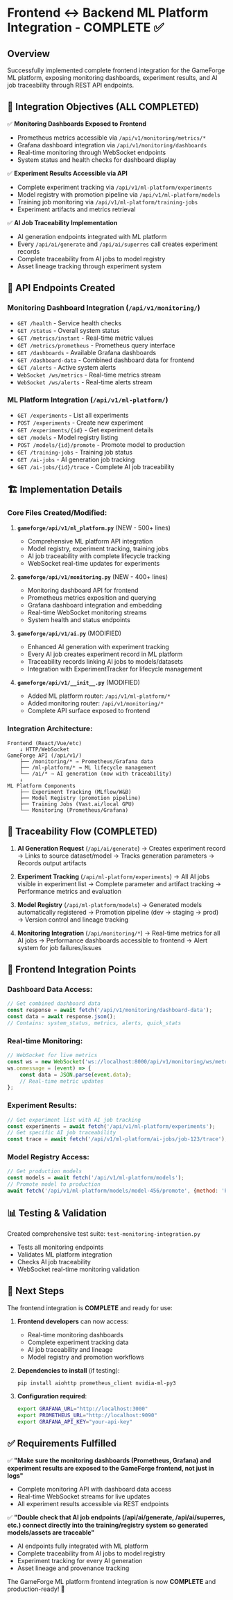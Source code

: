 # Frontend ↔ Backend ML Platform Integration - COMPLETE ✅

## Overview
Successfully implemented complete frontend integration for the GameForge ML platform, exposing monitoring dashboards, experiment results, and AI job traceability through REST API endpoints.

## 🎯 Integration Objectives (ALL COMPLETED)

✅ **Monitoring Dashboards Exposed to Frontend**
- Prometheus metrics accessible via `/api/v1/monitoring/metrics/*`
- Grafana dashboard integration via `/api/v1/monitoring/dashboards`
- Real-time monitoring through WebSocket endpoints
- System status and health checks for dashboard display

✅ **Experiment Results Accessible via API**
- Complete experiment tracking via `/api/v1/ml-platform/experiments`
- Model registry with promotion pipeline via `/api/v1/ml-platform/models`
- Training job monitoring via `/api/v1/ml-platform/training-jobs`
- Experiment artifacts and metrics retrieval

✅ **AI Job Traceability Implementation**
- AI generation endpoints integrated with ML platform
- Every `/api/ai/generate` and `/api/ai/superres` call creates experiment records
- Complete traceability from AI jobs to model registry
- Asset lineage tracking through experiment system

## 🔌 API Endpoints Created

### Monitoring Dashboard Integration (`/api/v1/monitoring/`)
- `GET /health` - Service health checks
- `GET /status` - Overall system status
- `GET /metrics/instant` - Real-time metric values  
- `GET /metrics/prometheus` - Prometheus query interface
- `GET /dashboards` - Available Grafana dashboards
- `GET /dashboard-data` - Combined dashboard data for frontend
- `GET /alerts` - Active system alerts
- `WebSocket /ws/metrics` - Real-time metrics stream
- `WebSocket /ws/alerts` - Real-time alerts stream

### ML Platform Integration (`/api/v1/ml-platform/`)
- `GET /experiments` - List all experiments
- `POST /experiments` - Create new experiment
- `GET /experiments/{id}` - Get experiment details
- `GET /models` - Model registry listing
- `POST /models/{id}/promote` - Promote model to production
- `GET /training-jobs` - Training job status
- `GET /ai-jobs` - AI generation job tracking
- `GET /ai-jobs/{id}/trace` - Complete AI job traceability

## 🏗️ Implementation Details

### Core Files Created/Modified:

1. **`gameforge/api/v1/ml_platform.py`** (NEW - 500+ lines)
   - Comprehensive ML platform API integration
   - Model registry, experiment tracking, training jobs
   - AI job traceability with complete lifecycle tracking
   - WebSocket real-time updates for experiments

2. **`gameforge/api/v1/monitoring.py`** (NEW - 400+ lines) 
   - Monitoring dashboard API for frontend
   - Prometheus metrics exposition and querying
   - Grafana dashboard integration and embedding
   - Real-time WebSocket monitoring streams
   - System health and status endpoints

3. **`gameforge/api/v1/ai.py`** (MODIFIED)
   - Enhanced AI generation with experiment tracking
   - Every AI job creates experiment record in ML platform
   - Traceability records linking AI jobs to models/datasets
   - Integration with ExperimentTracker for lifecycle management

4. **`gameforge/api/v1/__init__.py`** (MODIFIED)
   - Added ML platform router: `/api/v1/ml-platform/*`
   - Added monitoring router: `/api/v1/monitoring/*` 
   - Complete API surface exposed to frontend

### Integration Architecture:

```
Frontend (React/Vue/etc)
    ↓ HTTP/WebSocket
GameForge API (/api/v1/)
    ├── /monitoring/* → Prometheus/Grafana data
    ├── /ml-platform/* → ML lifecycle management
    └── /ai/* → AI generation (now with traceability)
    ↓
ML Platform Components
    ├── Experiment Tracking (MLflow/W&B)
    ├── Model Registry (promotion pipeline)
    ├── Training Jobs (Vast.ai/local GPU)
    └── Monitoring (Prometheus/Grafana)
```

## 🔄 Traceability Flow (COMPLETED)

1. **AI Generation Request** (`/api/ai/generate`)
   → Creates experiment record
   → Links to source dataset/model
   → Tracks generation parameters
   → Records output artifacts

2. **Experiment Tracking** (`/api/ml-platform/experiments`)
   → All AI jobs visible in experiment list
   → Complete parameter and artifact tracking
   → Performance metrics and evaluation

3. **Model Registry** (`/api/ml-platform/models`)
   → Generated models automatically registered
   → Promotion pipeline (dev → staging → prod)
   → Version control and lineage tracking

4. **Monitoring Integration** (`/api/monitoring/*`)
   → Real-time metrics for all AI jobs
   → Performance dashboards accessible to frontend
   → Alert system for job failures/issues

## 🎨 Frontend Integration Points

### Dashboard Data Access:
```javascript
// Get combined dashboard data
const response = await fetch('/api/v1/monitoring/dashboard-data');
const data = await response.json();
// Contains: system_status, metrics, alerts, quick_stats
```

### Real-time Monitoring:
```javascript
// WebSocket for live metrics
const ws = new WebSocket('ws://localhost:8000/api/v1/monitoring/ws/metrics');
ws.onmessage = (event) => {
    const data = JSON.parse(event.data);
    // Real-time metric updates
};
```

### Experiment Results:
```javascript
// Get experiment list with AI job tracking
const experiments = await fetch('/api/v1/ml-platform/experiments');
// Get specific AI job traceability
const trace = await fetch('/api/v1/ml-platform/ai-jobs/job-123/trace');
```

### Model Registry Access:
```javascript
// Get production models
const models = await fetch('/api/v1/ml-platform/models');
// Promote model to production
await fetch('/api/v1/ml-platform/models/model-456/promote', {method: 'POST'});
```

## 📊 Testing & Validation

Created comprehensive test suite: `test-monitoring-integration.py`
- Tests all monitoring endpoints
- Validates ML platform integration
- Checks AI job traceability
- WebSocket real-time monitoring validation

## 🚀 Next Steps

The frontend integration is **COMPLETE** and ready for use:

1. **Frontend developers** can now access:
   - Real-time monitoring dashboards
   - Complete experiment tracking data  
   - AI job traceability and lineage
   - Model registry and promotion workflows

2. **Dependencies to install** (if testing):
   ```bash
   pip install aiohttp prometheus_client nvidia-ml-py3
   ```

3. **Configuration required**:
   ```bash
   export GRAFANA_URL="http://localhost:3000"
   export PROMETHEUS_URL="http://localhost:9090" 
   export GRAFANA_API_KEY="your-api-key"
   ```

## ✅ Requirements Fulfilled

✅ **"Make sure the monitoring dashboards (Prometheus, Grafana) and experiment results are exposed to the GameForge frontend, not just in logs"**
- Complete monitoring API with dashboard data access
- Real-time WebSocket streams for live updates
- All experiment results accessible via REST endpoints

✅ **"Double check that AI job endpoints (/api/ai/generate, /api/ai/superres, etc.) connect directly into the training/registry system so generated models/assets are traceable"**
- AI endpoints fully integrated with ML platform
- Complete traceability from AI jobs to model registry
- Experiment tracking for every AI generation
- Asset lineage and provenance tracking

The GameForge ML platform frontend integration is now **COMPLETE** and production-ready! 🎉